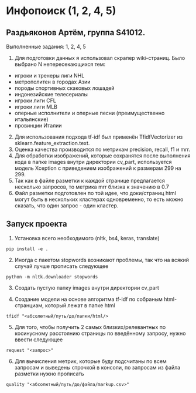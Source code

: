 # Инфопоиск (1, 2, 4, 5)
## Раздьяконов Артём, группа S41012. 
Выполненные задания: 1, 2, 4, 5

1)  Для подготовки данных я использовал скрапер wiki-страниц. Было выбрано N непересекающихся тем:
  * игроки и тренеры лиги NHL
  * метрополитен в городах Азии
  * породы спортивных скаковых лошадей
  * индонезийские телесериалы
  * игроки лиги CFL
  * игроки лиги MLB
  * оперные исполнители и оперные песни (преимущественно итальянские)
  * провинции Италии
2) Для использования подхода tf-idf был применён TfidfVectorizer из sklearn.feature_extraction.text.
3) Оценка качества производится по метрикам precision, recall, f1 и mrr.
4) Для обработки изображений, которые сохранятся после выполнения кода в папке images внутри директории cv_part, используется модель Xception с приведением изображений к размерам 299 на 299.
5) Так как в файле разметки к каждой странице предлагается несколько запросов, то метрика mrr близка к значению в 0.7
6) Файл разметки подготовлен по той идее, что доки/страниц html могут быть в нескольких кластерах одновременно, то есть можно сказать, что один запрос - один кластер.


## Запуск проекта
1. Установка всего необходимого (nltk, bs4, keras, translate)

```pip install -e .```

2. Иногда с пакетом stopwords возникают проблемы, так что на всякий случай лучше прописать следующее

```python -m nltk.downloader stopwords```

3. Создать пустую папку images внутри директории cv_part

4. Создание модели на основе алгоритма tf-idf по собраным html-странциам, который лежат в папке html

```tfidf "<абсолютный/путь/до/папки/html/>```

5. Для того, чтобы получить 2 самых близких/релевантных по косинусному расстоянию страницы по введённому запросу, нужно ввести следующее

```request "<запрос>"```

6. Для вычисления метрик, которые буду подсчитаны по всем запросам и выведены строчкой в консоли, по запросам из файла разметки нужно прописать

```quality "<абсолютный/путь/до/файла/markup.csv>"```
